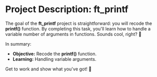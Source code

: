 <h1>Project Description: ft_printf</h1>
<p>The goal of the <strong>ft_printf</strong> project is straightforward: you will recode the <strong>printf()</strong> function. By completing this task, you'll learn how to handle a variable number of arguments in functions. Sounds cool, right? 🚀</p>
<p>In summary:</p>
<ul>
  <li><strong>Objective:</strong> Recode the <strong>printf()</strong> function.</li>
  <li><strong>Learning:</strong> Handling variable arguments.</li>
</ul>
<p>Get to work and show what you've got! 💪</p>
